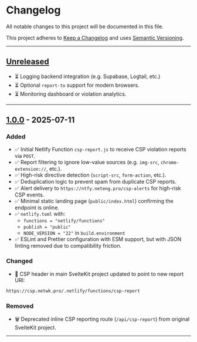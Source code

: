 # Changelog

<!-- markdownlint-disable MD024 -->

<!-- Use sections: Added, Changed, Deprecated, Removed, Fixed, Security -->

All notable changes to this project will be documented in this file.

This project adheres to [Keep a Changelog](https://keepachangelog.com/en/1.1.0/) and uses [Semantic Versioning](https://semver.org/).

---

## [Unreleased]

- ⏳ Logging backend integration (e.g. Supabase, Logtail, etc.)
- ⏳ Optional `report-to` support for modern browsers.
- ⏳ Monitoring dashboard or violation analytics.

---

## [1.0.0] - 2025-07-11

### Added

- ✅ Initial Netlify Function `csp-report.js` to receive CSP violation reports via `POST`.
- ✅ Report filtering to ignore low-value sources (e.g. `img-src`, `chrome-extension://`, etc.).
- ✅ High-risk directive detection (`script-src`, `form-action`, etc.).
- ✅ Deduplication logic to prevent spam from duplicate CSP reports.
- ✅ Alert delivery to `https://ntfy.neteng.pro/csp-alerts` for high-risk CSP events.
- ✅ Minimal static landing page (`public/index.html`) confirming the endpoint is online.
- ✅ `netlify.toml` with:
  - `functions = "netlify/functions"`
  - `publish = "public"`
  - `NODE_VERSION = "22"` in `build.environment`
- ✅ ESLint and Prettier configuration with ESM support, but with JSON linting removed due to compatibility friction.

### Changed

- 🔁 CSP header in main SvelteKit project updated to point to new report URI:

```bash
https://csp.netwk.pro/.netlify/functions/csp-report
```

### Removed

- 🗑️ Deprecated inline CSP reporting route (`/api/csp-report`) from original SvelteKit project.

---

<!-- Link references -->

[Unreleased]: https://github.com/netwk-pro/netwk-pro.github.io/compare/v1.0.0...HEAD
[1.0.0]: https://github.com/netwk-pro/csp-endpoint/releases/tag/v1.0.0

